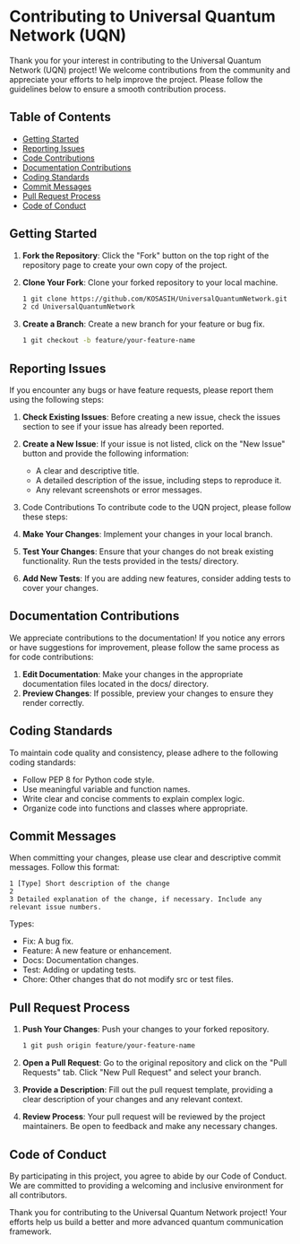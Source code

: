# Contributing to Universal Quantum Network (UQN)

Thank you for your interest in contributing to the Universal Quantum Network (UQN) project! We welcome contributions from the community and appreciate your efforts to help improve the project. Please follow the guidelines below to ensure a smooth contribution process.

## Table of Contents

- [Getting Started](#getting-started)
- [Reporting Issues](#reporting-issues)
- [Code Contributions](#code-contributions)
- [Documentation Contributions](#documentation-contributions)
- [Coding Standards](#coding-standards)
- [Commit Messages](#commit-messages)
- [Pull Request Process](#pull-request-process)
- [Code of Conduct](#code-of-conduct)

## Getting Started

1. **Fork the Repository**: Click the "Fork" button on the top right of the repository page to create your own copy of the project.
2. **Clone Your Fork**: Clone your forked repository to your local machine.
   
   ```bash
   1 git clone https://github.com/KOSASIH/UniversalQuantumNetwork.git
   2 cd UniversalQuantumNetwork
   ```

3. **Create a Branch**: Create a new branch for your feature or bug fix.
   
   ```bash
   1 git checkout -b feature/your-feature-name
   ```

## Reporting Issues
If you encounter any bugs or have feature requests, please report them using the following steps:

1. **Check Existing Issues**: Before creating a new issue, check the issues section to see if your issue has already been reported.
2. **Create a New Issue**: If your issue is not listed, click on the "New Issue" button and provide the following information:
   - A clear and descriptive title.
   - A detailed description of the issue, including steps to reproduce it.
   - Any relevant screenshots or error messages.

3. Code Contributions
To contribute code to the UQN project, please follow these steps:

1. **Make Your Changes**: Implement your changes in your local branch.
2. **Test Your Changes**: Ensure that your changes do not break existing functionality. Run the tests provided in the tests/ directory.
3. **Add New Tests**: If you are adding new features, consider adding tests to cover your changes.

## Documentation Contributions
We appreciate contributions to the documentation! If you notice any errors or have suggestions for improvement, please follow the same process as for code contributions:

1. **Edit Documentation**: Make your changes in the appropriate documentation files located in the docs/ directory.
2. **Preview Changes**: If possible, preview your changes to ensure they render correctly.

## Coding Standards
To maintain code quality and consistency, please adhere to the following coding standards:

- Follow PEP 8 for Python code style.
- Use meaningful variable and function names.
- Write clear and concise comments to explain complex logic.
- Organize code into functions and classes where appropriate.

## Commit Messages
When committing your changes, please use clear and descriptive commit messages. Follow this format:

   ```
   1 [Type] Short description of the change
   2 
   3 Detailed explanation of the change, if necessary. Include any relevant issue numbers.
   ```

Types:

   - Fix: A bug fix.
   - Feature: A new feature or enhancement.
   - Docs: Documentation changes.
   - Test: Adding or updating tests.
   - Chore: Other changes that do not modify src or test files.

## Pull Request Process

1. **Push Your Changes**: Push your changes to your forked repository.

   ```bash
   1 git push origin feature/your-feature-name
   ```

2. **Open a Pull Request**: Go to the original repository and click on the "Pull Requests" tab. Click "New Pull Request" and select your branch.
3. **Provide a Description**: Fill out the pull request template, providing a clear description of your changes and any relevant context.
4. **Review Process**: Your pull request will be reviewed by the project maintainers. Be open to feedback and make any necessary changes.

## Code of Conduct
By participating in this project, you agree to abide by our Code of Conduct. We are committed to providing a welcoming and inclusive environment for all contributors.

Thank you for contributing to the Universal Quantum Network project! Your efforts help us build a better and more advanced quantum communication framework.
